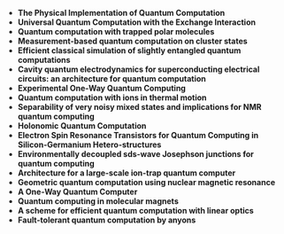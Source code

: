 <ul>
  
 <li><b><a target="_blank" href="https://github.com/manjunath5496/Most-Cited-Papers-Quantum-Computers/blob/master/quc(1).pdf" style="text-decoration:none;"> The Physical Implementation of Quantum Computation</a></b></li>
  
<li><b><a target="_blank" href="https://github.com/manjunath5496/Most-Cited-Papers-Quantum-Computers/blob/master/quc(2).pdf" style="text-decoration:none;">Universal Quantum Computation with the Exchange Interaction</a></b></li>

<li><b><a target="_blank" href="https://github.com/manjunath5496/Most-Cited-Papers-Quantum-Computers/blob/master/quc(3).pdf" style="text-decoration:none;">Quantum computation with trapped polar molecules</a></b></li>                         
  <li><b><a target="_blank" href="https://github.com/manjunath5496/Most-Cited-Papers-Quantum-Computers/blob/master/quc(4).pdf" style="text-decoration:none;">Measurement-based quantum computation on cluster states</a></b></li>  
     <li><b><a target="_blank" href="https://github.com/manjunath5496/Most-Cited-Papers-Quantum-Computers/blob/master/quc(5).pdf" style="text-decoration:none;">Efficient classical simulation of slightly entangled quantum computations</a></b></li>  
   <li><b><a target="_blank" href="https://github.com/manjunath5496/Most-Cited-Papers-Quantum-Computers/blob/master/quc(6).pdf" style="text-decoration:none;">Cavity quantum electrodynamics for superconducting electrical circuits: an architecture for quantum computation</a></b></li>  
                                             

 <li><b><a target="_blank" href="https://github.com/manjunath5496/Most-Cited-Papers-Quantum-Computers/blob/master/quc(7).pdf" style="text-decoration:none;">Experimental One-Way Quantum Computing</a></b></li>
 
 
<li><b><a target="_blank" href="https://github.com/manjunath5496/Most-Cited-Papers-Quantum-Computers/blob/master/quc(8).pdf" style="text-decoration:none;">Quantum computation with ions in thermal motion</a></b></li>
  
<li><b><a target="_blank" href="https://github.com/manjunath5496/Most-Cited-Papers-Quantum-Computers/blob/master/quc(9).pdf" style="text-decoration:none;">Separability of very noisy mixed states and implications for NMR quantum computing</a></b></li>

<li><b><a target="_blank" href="https://github.com/manjunath5496/Most-Cited-Papers-Quantum-Computers/blob/master/quc(10).pdf" style="text-decoration:none;">Holonomic Quantum Computation</a></b></li>                         
  <li><b><a target="_blank" href="https://github.com/manjunath5496/Most-Cited-Papers-Quantum-Computers/blob/master/quc(11).pdf" style="text-decoration:none;">Electron Spin Resonance Transistors for Quantum Computing in Silicon-Germanium Hetero-structures</a></b></li>  
     <li><b><a target="_blank" href="https://github.com/manjunath5496/Most-Cited-Papers-Quantum-Computers/blob/master/quc(12).pdf" style="text-decoration:none;">Environmentally decoupled sds-wave Josephson junctions for quantum computing</a></b></li>  
   <li><b><a target="_blank" href="https://github.com/manjunath5496/Most-Cited-Papers-Quantum-Computers/blob/master/quc(13).pdf" style="text-decoration:none;">Architecture for a large-scale ion-trap quantum computer</a></b></li>  
                                             

 <li><b><a target="_blank" href="https://github.com/manjunath5496/Most-Cited-Papers-Quantum-Computers/blob/master/quc(14).pdf" style="text-decoration:none;">Geometric quantum computation using nuclear magnetic resonance</a></b></li>
 
  <li><b><a target="_blank" href="https://github.com/manjunath5496/Most-Cited-Papers-Quantum-Computers/blob/master/quc(15).pdf" style="text-decoration:none;">A One-Way Quantum Computer</a></b></li>                         
  <li><b><a target="_blank" href="https://github.com/manjunath5496/Most-Cited-Papers-Quantum-Computers/blob/master/quc(16).pdf" style="text-decoration:none;">Quantum computing in molecular magnets</a></b></li>  
     <li><b><a target="_blank" href="https://github.com/manjunath5496/Most-Cited-Papers-Quantum-Computers/blob/master/quc(17).pdf" style="text-decoration:none;">A scheme for efficient quantum computation with linear optics</a></b></li>  
   <li><b><a target="_blank" href="https://github.com/manjunath5496/Most-Cited-Papers-Quantum-Computers/blob/master/quc(18).pdf" style="text-decoration:none;">Fault-tolerant quantum computation by anyons</a></b></li>  
                                             


 </ul>
 
